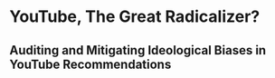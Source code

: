 # YouTube, The Great Radicalizer?
## Auditing and Mitigating Ideological Biases in YouTube Recommendations
